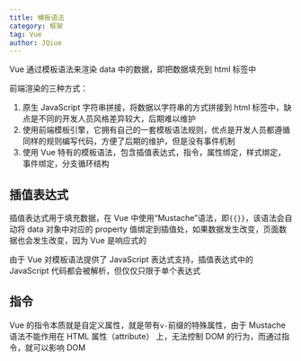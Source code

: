 ```yaml
---
title: 模板语法
category: 框架
tag: Vue
author: JQiue
---
```


Vue 通过模板语法来渲染 data 中的数据，即把数据填充到 html 标签中

前端渲染的三种方式：

1. 原生 JavaScript 字符串拼接，将数据以字符串的方式拼接到 html 标签中，缺点是不同的开发人员风格差异较大，后期难以维护
2. 使用前端模板引擎，它拥有自己的一套模板语法规则，优点是开发人员都遵循同样的规则编写代码，方便了后期的维护，但是没有事件机制
3. 使用 Vue 特有的模板语法，包含插值表达式，指令，属性绑定，样式绑定，事件绑定，分支循环结构

## 插值表达式

插值表达式用于填充数据，在 Vue 中使用“Mustache”语法，即`{{}}`，该语法会自动将 data 对象中对应的 property 值绑定到插值处，如果数据发生改变，页面数据也会发生改变，因为 Vue 是响应式的

由于 Vue 对模板语法提供了 JavaScript 表达式支持，插值表达式中的 JavaScript 代码都会被解析，但仅仅只限于单个表达式

## 指令

Vue 的指令本质就是自定义属性，就是带有`v-`前缀的特殊属性，由于 Mustache 语法不能作用在 HTML 属性（attribute） 上，无法控制 DOM 的行为，而通过指令，就可以影响 DOM
